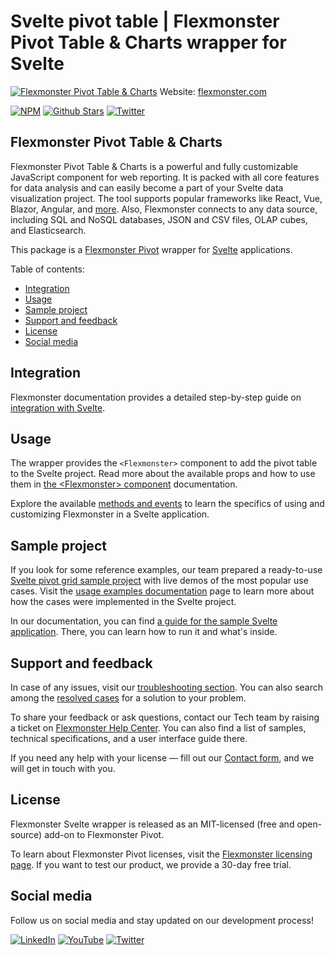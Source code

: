 # Svelte pivot table | Flexmonster Pivot Table & Charts wrapper for Svelte
[![Flexmonster Pivot Table & Charts](https://cdn.flexmonster.com/readmes/svelte.png)](https://www.flexmonster.com?r=wrap_svelte)
Website: [flexmonster.com](https://www.flexmonster.com?r=wrap_svelte)

[![NPM](https://img.shields.io/npm/v/svelte-flexmonster)](https://www.npmjs.com/package/svelte-flexmonster)
[![Github Stars](https://img.shields.io/github/stars/flexmonster?style=social)](https://github.com/flexmonster) [![Twitter](https://img.shields.io/twitter/follow/Flexmonster?style=social)](https://twitter.com/Flexmonster)
 

## Flexmonster Pivot Table & Charts

Flexmonster Pivot Table & Charts is a powerful and fully customizable JavaScript component for web reporting. It is packed with all core features for data analysis and can easily become a part of your Svelte data visualization project. The tool supports popular frameworks like React, Vue, Blazor, Angular, and [more](https://www.flexmonster.com/doc/available-tutorials-integration?r=wrap_svelte). Also, Flexmonster connects to any data source, including SQL and NoSQL databases, JSON and CSV files, OLAP cubes, and Elasticsearch. 

This package is a [Flexmonster Pivot](https://www.flexmonster.com?r=wrap_svelte) wrapper for [Svelte](https://svelte.dev/) applications.

Table of contents:

* [Integration](#integration)
* [Usage](#usage)
* [Sample project](#sample-project)
* [Support and feedback](#support-and-feedback)
* [License](#license)
* [Social media](#social-media)

## Integration

Flexmonster documentation provides a detailed step-by-step guide on [іntegration with Svelte](https://www.flexmonster.com/doc/integration-with-svelte/).

## Usage

The wrapper provides  the  `<Flexmonster>` component to add the pivot table to the Svelte project. Read more about the available props and how to use them in [the &lt;Flexmonster&gt; component](https://www.flexmonster.com/doc/flexmonster-component-for-svelte/) documentation.

Explore the available [methods and events](https://www.flexmonster.com/doc/using-methods-and-events-svelte/) to learn the specifics of using and customizing Flexmonster in a Svelte application.

## Sample project

If you look for some reference examples, our team prepared a ready-to-use [Svelte pivot grid sample project](https://github.com/flexmonster/pivot-svelte) with live demos of the most popular use cases. Visit the [usage examples documentation](https://www.flexmonster.com/doc/usage-examples-svelte/) page to learn more about how the cases were implemented in the Svelte project.

In our documentation, you can find [a guide for the sample Svelte application](https://www.flexmonster.com/doc/sample-svelte-project/). There, you can learn how to run it and what's inside.

## Support and feedback

In case of any issues, visit our [troubleshooting section](https://www.flexmonster.com/doc/typical-errors?r=wrap_svelte). You can also search among the [resolved cases](https://www.flexmonster.com/technical-support?r=wrap_svelte) for a solution to your problem.

To share your feedback or ask questions, contact our Tech team by raising a ticket on [Flexmonster Help Center](https://www.flexmonster.com/help-center?r=wrap_svelte). You can also find a list of samples, technical specifications, and a user interface guide there.

If you need any help with your license — fill out our [Contact form](https://www.flexmonster.com/contact-our-team?r=wrap_svelte), and we will get in touch with you.

## License

Flexmonster Svelte wrapper is released as an MIT-licensed (free and open-source) add-on to Flexmonster Pivot.

To learn about Flexmonster Pivot licenses, visit the [Flexmonster licensing page](https://www.flexmonster.com/pivot-table-editions-and-pricing?r=wrap_svelte). 
If you want to test our product, we provide a 30-day free trial.

## Social media

Follow us on social media and stay updated on our development process!

[![LinkedIn](https://img.shields.io/badge/LinkedIn-blue?style=for-the-badge&logo=linkedin&logoColor=white)](https://linkedin.com/company/flexmonster) [![YouTube](https://img.shields.io/badge/YouTube-red?style=for-the-badge&logo=youtube&logoColor=white)](https://youtube.com/user/FlexMonsterPivot) [![Twitter](https://img.shields.io/badge/Twitter-blue?style=for-the-badge&logo=twitter&logoColor=white)](https://twitter.com/flexmonster)

